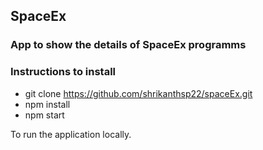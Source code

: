 ## SpaceEx 
### App to show the details of SpaceEx programms
### Instructions to install
* git clone https://github.com/shrikanthsp22/spaceEx.git
* npm install
* npm start

To run the application locally.